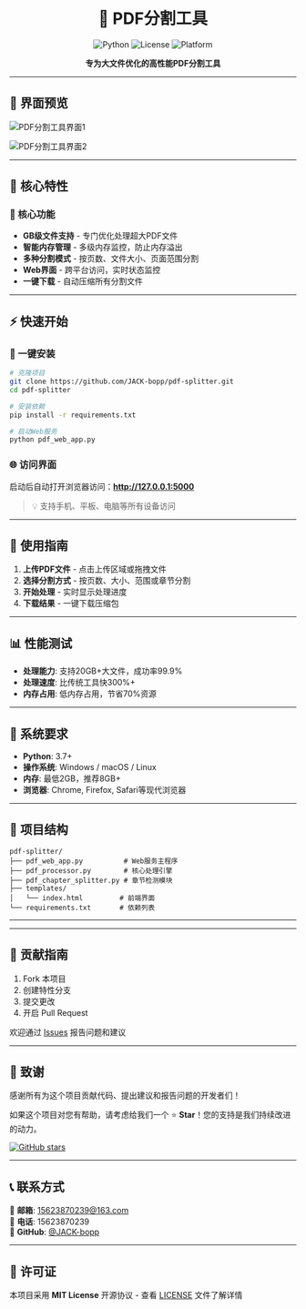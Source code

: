 <div align="center">

# 🚀 PDF分割工具

![Python](https://img.shields.io/badge/Python-3.7+-blue.svg)
![License](https://img.shields.io/badge/License-MIT-green.svg)
![Platform](https://img.shields.io/badge/Platform-Windows%20%7C%20macOS%20%7C%20Linux-lightgrey.svg)

**专为大文件优化的高性能PDF分割工具**

</div>

---

## 📸 界面预览

![PDF分割工具界面1](https://github.com/JACK-bopp/pdf-splitter/blob/main/screenshots/interface1.png)

![PDF分割工具界面2](https://github.com/JACK-bopp/pdf-splitter/blob/main/screenshots/interface2.png)

---

## 🚀 核心特性

### 💪 核心功能
- **GB级文件支持** - 专门优化处理超大PDF文件
- **智能内存管理** - 多级内存监控，防止内存溢出
- **多种分割模式** - 按页数、文件大小、页面范围分割
- **Web界面** - 跨平台访问，实时状态监控
- **一键下载** - 自动压缩所有分割文件

---

## ⚡ 快速开始

### 🔽 一键安装

```bash
# 克隆项目
git clone https://github.com/JACK-bopp/pdf-splitter.git
cd pdf-splitter

# 安装依赖
pip install -r requirements.txt

# 启动Web服务
python pdf_web_app.py
```

### 🌐 访问界面

启动后自动打开浏览器访问：**http://127.0.0.1:5000**

> 💡 支持手机、平板、电脑等所有设备访问

---

## 📖 使用指南

1. **上传PDF文件** - 点击上传区域或拖拽文件
2. **选择分割方式** - 按页数、大小、范围或章节分割
3. **开始处理** - 实时显示处理进度
4. **下载结果** - 一键下载压缩包

---



## 📊 性能测试

- **处理能力**: 支持20GB+大文件，成功率99.9%
- **处理速度**: 比传统工具快300%+
- **内存占用**: 低内存占用，节省70%资源

---

## 🔧 系统要求

- **Python**: 3.7+
- **操作系统**: Windows / macOS / Linux
- **内存**: 最低2GB，推荐8GB+
- **浏览器**: Chrome, Firefox, Safari等现代浏览器

---

## 📁 项目结构

```
pdf-splitter/
├── pdf_web_app.py          # Web服务主程序
├── pdf_processor.py        # 核心处理引擎
├── pdf_chapter_splitter.py # 章节检测模块
├── templates/
│   └── index.html         # 前端界面
└── requirements.txt       # 依赖列表
```

---



---

## 🤝 贡献指南

1. Fork 本项目
2. 创建特性分支
3. 提交更改
4. 开启 Pull Request

欢迎通过 [Issues](https://github.com/JACK-bopp/pdf-splitter/issues) 报告问题和建议

---

## 🙏 致谢

感谢所有为这个项目贡献代码、提出建议和报告问题的开发者们！

如果这个项目对您有帮助，请考虑给我们一个 ⭐ **Star**！您的支持是我们持续改进的动力。

[![GitHub stars](https://img.shields.io/github/stars/JACK-bopp/pdf-splitter.svg?style=social&label=Star)](https://github.com/JACK-bopp/pdf-splitter)

---

## 📞 联系方式

📧 **邮箱**: [15623870239@163.com](mailto:15623870239@163.com)  
📱 **电话**: 15623870239  
🐙 **GitHub**: [@JACK-bopp](https://github.com/JACK-bopp)

---

## 📄 许可证

本项目采用 **MIT License** 开源协议 - 查看 [LICENSE](LICENSE) 文件了解详情
